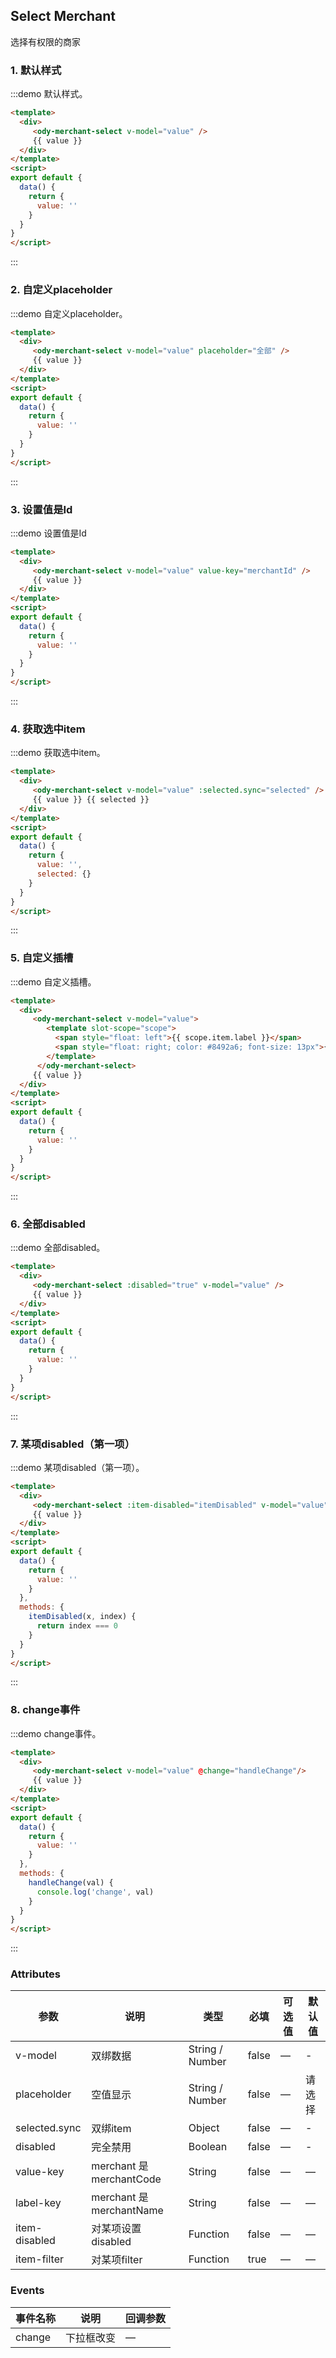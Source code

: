 ## Select Merchant

选择有权限的商家

### 1. 默认样式

:::demo 默认样式。

```html
<template>
  <div>
     <ody-merchant-select v-model="value" />
     {{ value }}
  </div>
</template>
<script>
export default {
  data() {
    return {
      value: ''
    }
  }
}
</script>
```

:::

### 2. 自定义placeholder

:::demo 自定义placeholder。

```html
<template>
  <div>
     <ody-merchant-select v-model="value" placeholder="全部" />
     {{ value }}
  </div>
</template>
<script>
export default {
  data() {
    return {
      value: ''
    }
  }
}
</script>
```

:::

### 3. 设置值是Id

:::demo 设置值是Id

```html
<template>
  <div>
     <ody-merchant-select v-model="value" value-key="merchantId" />
     {{ value }}
  </div>
</template>
<script>
export default {
  data() {
    return {
      value: ''
    }
  }
}
</script>
```

:::

### 4. 获取选中item

:::demo 获取选中item。

```html
<template>
  <div>
     <ody-merchant-select v-model="value" :selected.sync="selected" />
     {{ value }} {{ selected }}
  </div>
</template>
<script>
export default {
  data() {
    return {
      value: '',
      selected: {}
    }
  }
}
</script>
```

:::

### 5. 自定义插槽

:::demo 自定义插槽。

```html
<template>
  <div>
     <ody-merchant-select v-model="value">
        <template slot-scope="scope">
          <span style="float: left">{{ scope.item.label }}</span>
          <span style="float: right; color: #8492a6; font-size: 13px">{{ scope.item.value }}</span>
        </template>
      </ody-merchant-select>
     {{ value }}
  </div>
</template>
<script>
export default {
  data() {
    return {
      value: ''
    }
  }
}
</script>
```

:::

### 6. 全部disabled

:::demo 全部disabled。

```html
<template>
  <div>
     <ody-merchant-select :disabled="true" v-model="value" />
     {{ value }}
  </div>
</template>
<script>
export default {
  data() {
    return {
      value: ''
    }
  }
}
</script>
```

:::

### 7. 某项disabled（第一项）

:::demo 某项disabled（第一项）。

```html
<template>
  <div>
     <ody-merchant-select :item-disabled="itemDisabled" v-model="value" />
     {{ value }}
  </div>
</template>
<script>
export default {
  data() {
    return {
      value: ''
    }
  },
  methods: {
    itemDisabled(x, index) {
      return index === 0
    }
  }
}
</script>
```

:::

### 8. change事件

:::demo change事件。

```html
<template>
  <div>
     <ody-merchant-select v-model="value" @change="handleChange"/>
     {{ value }}
  </div>
</template>
<script>
export default {
  data() {
    return {
      value: ''
    }
  },
  methods: {
    handleChange(val) {
      console.log('change', val)
    }
  }
}
</script>
```

:::

### Attributes

| 参数      | 说明          | 类型      | 必填 | 可选值                           | 默认值  |
|---------- |-------------- |---------- |--------------------------------  |-------- |-------- |
| v-model    | 双绑数据         | String / Number | false | — | - |
| placeholder    |  空值显示        | String / Number | false | — | 请选择 |
| selected.sync    | 双绑item         | Object | false | — | - |
| disabled    | 完全禁用         | Boolean | false | — | - |
| value-key    | merchant 是 merchantCode    | String | false | — | — |
| label-key    |  merchant 是 merchantName     | String | false | — | — |
| item-disabled    |  对某项设置disabled        | Function | false | — | — |
| item-filter    |  对某项filter        | Function | true | — | — |

### Events

| 事件名称 | 说明 | 回调参数 |
|---------- |-------- |---------- |
| change | 下拉框改变 | — |
